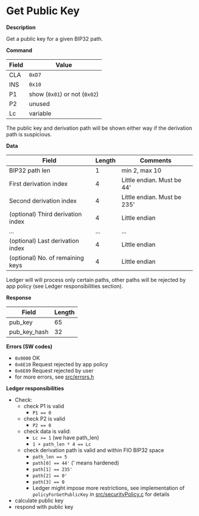 # Get Public Key

**Description**

Get a public key for a given BIP32 path. 

**Command**

| Field | Value    |
| ----- | -------- |
| CLA   | `0xD7`   |
| INS   | `0x10`   |
| P1    | show (`0x01`) or not (`0x02`) |
| P2    | unused   |
| Lc    | variable |

The public key and derivation path will be shown either way if the derivation path is suspicious.

**Data**

| Field                             | Length | Comments                           |
| --------------------------------- | ------ | ---------------------------------- |
| BIP32 path len                    | 1      | min 2, max 10                      |
| First derivation index            | 4      | Little endian. Must be 44'         |
| Second derivation index           | 4      | Little endian. Must be 235'        |
| (optional) Third derivation index | 4      | Little endian                      |
| ...                               | ...    | ...                                |
| (optional) Last derivation index  | 4      | Little endian                      |
| (optional) No. of remaining keys  | 4      | Little endian                      |

Ledger will will process only certain paths, other paths will be rejected by app policy (see Ledger responsibilities section). 

**Response**

| Field        | Length |
| ------------ | ------ |
| pub_key      | 65     |
| pub_key_hash | 32     |

**Errors (SW codes)**

- `0x9000` OK
- `0x6E10` Request rejected by app policy
- `0x6E09` Request rejected by user
- for more errors, see [src/errors.h](../src/errors.h)

**Ledger responsibilities**

- Check:
  - check P1 is valid
    - `P1 == 0`
  - check P2 is valid
    - `P2 == 0`
  - check data is valid:
    - `Lc >= 1` (we have path_len)
    - `1 + path_len * 4 == Lc`
  - check derivation path is valid and within FIO BIP32 space
    - `path_len == 5`
    - `path[0] == 44'` (' means hardened)
    - `path[1] == 235'`
    - `path[2] == 0'` 
    - `path[3] == 0` 
    - Ledger might impose more restrictions, see implementation of `policyForGetPublicKey` in [src/securityPolicy.c](../src/securityPolicy.c) for details
- calculate public key
- respond with public key
 

